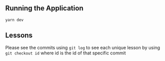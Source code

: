 ## Running the Application
`yarn dev`

## Lessons
Please see the commits using `git log` to see each unique lesson by using `git checkout id` where id is the id of that specific commit
